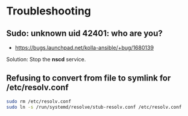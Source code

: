 # Troubleshooting

## Sudo: unknown uid 42401: who are you?

* <https://bugs.launchpad.net/kolla-ansible/+bug/1680139>

Solution: Stop the **nscd** service.

## Refusing to convert from file to symlink for /etc/resolv.conf

```sh
sudo rm /etc/resolv.conf
sudo ln -s /run/systemd/resolve/stub-resolv.conf /etc/resolv.conf
```
